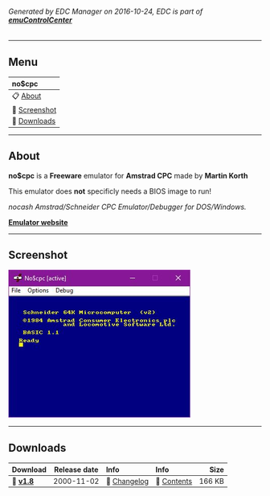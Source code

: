 ###### Generated by EDC Manager on 2016-10-24, EDC is part of [**emuControlCenter**](https://github.com/PhoenixInteractiveNL/emuControlCenter/wiki)
***
## Menu
| **no$cpc** |
|:---------|
| :clipboard: [About](#about) |
| :sunrise: [Screenshot](#screenshot) |
| :floppy_disk: [Downloads](#downloads) |
***
## About
**no$cpc** is a **Freeware** emulator for **Amstrad CPC** made by **Martin Korth**

This emulator does **not** specificly needs a BIOS image to run!

_nocash Amstrad/Schneider CPC Emulator/Debugger for DOS/Windows._

[**Emulator website**](http://problemkaputt.de/index.htm)
***
## Screenshot
![](https://raw.githubusercontent.com/PhoenixInteractiveNL/edc-masterhook/master/downloadhooks/nocpc/nocpc_screen.jpg)
***
## Downloads
| Download | Release date  | Info       | Info       | Size       |
|:---------|:-------------:|:-----------|:-----------|-----------:|
| :floppy_disk: [**v1.8**](https://github.com/PhoenixInteractiveNL/edc-repo0001/raw/master/nocpc/1.8.7z) | 2000-11-02 | :page_facing_up: [Changelog](https://github.com/PhoenixInteractiveNL/edc-repo0001/blob/master/nocpc/1.8_changelog.txt) | :mag_right: [Contents](https://github.com/PhoenixInteractiveNL/edc-repo0001/blob/master/nocpc/1.8_contents.txt) | 166 KB |
